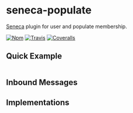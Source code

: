 # seneca-populate
[Seneca](senecajs.org) plugin for user and populate membership.

[![Npm][BadgeNpm]][Npm]
[![Travis][BadgeTravis]][Travis]
[![Coveralls][BadgeCoveralls]][Coveralls]



## Quick Example

```
```


## Inbound Messages



## Implementations




[BadgeCoveralls]: https://coveralls.io/repos/voxgig/seneca-populate/badge.svg?branch=master&service=github
[BadgeNpm]: https://badge.fury.io/js/seneca-populate.svg
[BadgeTravis]: https://travis-ci.org/voxgig/seneca-populate.svg?branch=master
[Coveralls]: https://coveralls.io/github/voxgig/seneca-populate?branch=master
[Npm]: https://www.npmjs.com/package/seneca-populate
[Travis]: https://travis-ci.org/voxgig/seneca-populate?branch=master
